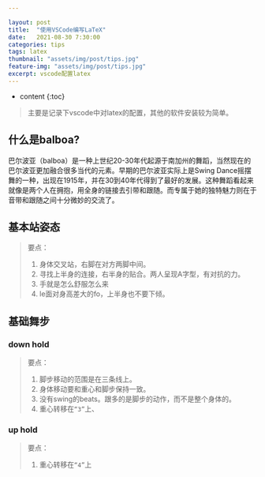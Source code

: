 ```yaml
---

layout: post
title:  "使用VSCode编写LaTeX"
date:   2021-08-30 7:30:00
categories: tips
tags: latex
thumbnail: "assets/img/post/tips.jpg"
feature-img: "assets/img/post/tips.jpg"
excerpt: vscode配置latex
---
```


* content
{:toc}
> 主要是记录下vscode中对latex的配置，其他的软件安装较为简单。



## 什么是balboa?

巴尔波亚（balboa）是一种上世纪20-30年代起源于南加州的舞蹈，当然现在的巴尔波亚更加融合很多当代的元素。早期的巴尔波亚实际上是Swing Dance摇摆舞的一种，出现在1915年，并在30到40年代得到了最好的发展。这种舞蹈看起来就像是两个人在拥抱，用全身的链接去引带和跟随。而专属于她的独特魅力则在于音带和跟随之间十分微妙的交流了。



## 基本站姿态

> 要点：
>
> 1. 身体交叉站，右脚在对方两脚中间。
> 2. 寻找上半身的连接，右半身的贴合。两人呈现A字型，有对抗的力。
> 3. 手就是怎么舒服怎么来
> 4. le面对身高差大的fo，上半身也不要下倾。



## 基础舞步

### down hold

> 要点：
>
> 1. 脚步移动的范围是在三条线上。
> 2. 身体移动要和重心和脚步保持一致。
> 3. 没有swing的beats。跟多的是脚步的动作，而不是整个身体的。
> 4. 重心转移在`“3”`上、





### up hold

> 要点：
>
> 1. 重心转移在`“4”`上





